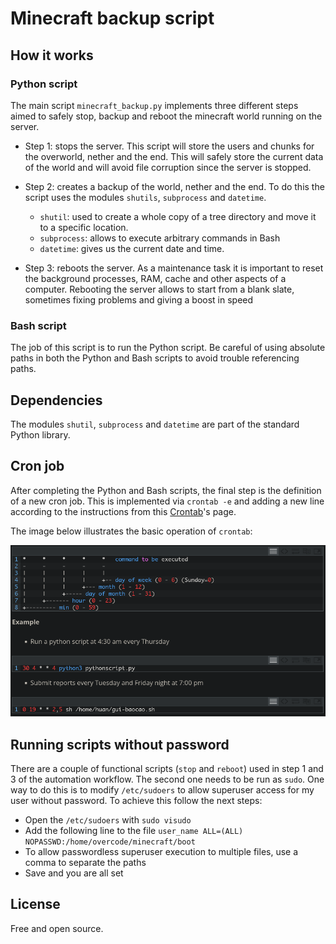 # Minecraft backup script

## How it works

### Python script

The main script `minecraft_backup.py` implements three different steps aimed to safely stop, backup and reboot the minecraft world running on the server.

- Step 1: stops the server. This script will store the users and chunks for the overworld, nether and the end. This will safely store the current data of the world and will avoid file corruption since the server is stopped. 

- Step 2: creates a backup of the world, nether and the end. To do this the script uses the modules `shutils`, `subprocess` and `datetime`. 
	- `shutil`: used to create a whole copy of a tree directory and move it to a specific location. 
	- `subprocess`: allows to execute arbitrary commands in Bash
	- `datetime`: gives us the current date and time.

- Step 3: reboots the server. As a maintenance task it is important to reset the background processes, RAM, cache and other aspects of a computer. Rebooting the server allows to start from a blank slate, sometimes fixing problems and giving a boost in speed

### Bash script

The job of this script is to run the Python script. Be careful of using absolute paths in both the Python and Bash scripts to avoid trouble referencing paths. 

## Dependencies

The modules `shutil`, `subprocess` and `datetime` are part of the standard Python library.  

## Cron job

After completing the Python and Bash scripts, the final step is the definition of a new cron job. This is implemented via `crontab -e` and adding a new line according to the instructions from this [Crontab](https://www.computerhope.com/unix/ucrontab.htm)'s page. 

The image below illustrates the basic operation of `crontab`:

![Crontab fundamentals](/resources/crontab_basics.png)

## Running scripts without password
There are a couple of functional scripts (`stop` and `reboot`) used in step 1 and 3 of the automation workflow. The second one needs to be run as `sudo`. One way to do this is to modify `/etc/sudoers` to allow superuser access for my user without password. To achieve this follow the next steps:
- Open the `/etc/sudoers` with `sudo visudo`
- Add the following line to the file `user_name ALL=(ALL) NOPASSWD:/home/overcode/minecraft/boot`
- To allow passwordless superuser execution to multiple files, use a comma to separate the paths
- Save and you are all set

## License

Free and open source.
